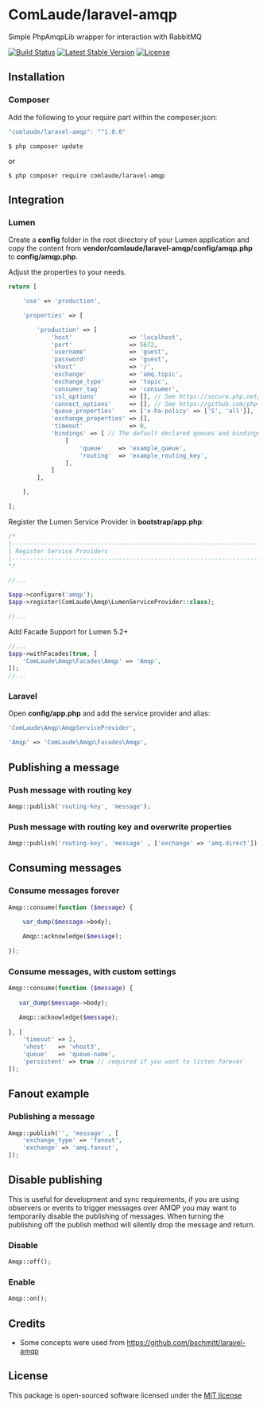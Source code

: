 # ComLaude/laravel-amqp
Simple PhpAmqpLib wrapper for interaction with RabbitMQ 

[![Build Status](https://travis-ci.com/ComLaude/laravel-amqp.svg?branch=master)](https://travis-ci.com/ComLaude/laravel-amqp)
[![Latest Stable Version](https://poser.pugx.org/comlaude/laravel-amqp/v)](//packagist.org/packages/comlaude/laravel-amqp)
[![License](https://poser.pugx.org/comlaude/laravel-amqp/license)](//packagist.org/packages/comlaude/laravel-amqp)

## Installation

### Composer

Add the following to your require part within the composer.json: 

```js
"comlaude/laravel-amqp": "^1.0.0"
```
```batch
$ php composer update
```

or

```
$ php composer require comlaude/laravel-amqp
```

## Integration

### Lumen

Create a **config** folder in the root directory of your Lumen application and copy the content
from **vendor/comlaude/laravel-amqp/config/amqp.php** to **config/amqp.php**.

Adjust the properties to your needs.

```php
return [

    'use' => 'production',

    'properties' => [

        'production' => [
            'host'                => 'localhost',
            'port'                => 5672,
            'username'            => 'guest',
            'password'            => 'guest',
            'vhost'               => '/',
            'exchange'            => 'amq.topic',
            'exchange_type'       => 'topic',
            'consumer_tag'        => 'consumer',
            'ssl_options'         => [], // See https://secure.php.net/manual/en/context.ssl.php
            'connect_options'     => [], // See https://github.com/php-amqplib/php-amqplib/blob/master/PhpAmqpLib/Connection/AMQPSSLConnection.php
            'queue_properties'    => ['x-ha-policy' => ['S', 'all']],
            'exchange_properties' => [],
            'timeout'             => 0,
            'bindings' => [ // The default declared queues and bindings for those queues
                [
                    'queue'    => 'example_queue',
                    'routing'  => 'example_routing_key',
                ],
            ]
        ],

    ],

];
```

Register the Lumen Service Provider in **bootstrap/app.php**:

```php
/*
|--------------------------------------------------------------------------
| Register Service Providers
|--------------------------------------------------------------------------
*/

//...

$app->configure('amqp');
$app->register(ComLaude\Amqp\LumenServiceProvider::class);

//...
```

Add Facade Support for Lumen 5.2+

```php
//...
$app->withFacades(true, [
    'ComLaude\Amqp\Facades\Amqp' => 'Amqp',
]);
//...
```


### Laravel

Open **config/app.php** and add the service provider and alias:

```php
'ComLaude\Amqp\AmqpServiceProvider',
```

```php
'Amqp' => 'ComLaude\Amqp\Facades\Amqp',
```


## Publishing a message

### Push message with routing key

```php
Amqp::publish('routing-key', 'message');
```

### Push message with routing key and overwrite properties

```php	
Amqp::publish('routing-key', 'message' , ['exchange' => 'amq.direct']);
```


## Consuming messages

### Consume messages forever

```php
Amqp::consume(function ($message) {
    		
    var_dump($message->body);

    Amqp::acknowledge($message);
        
});
```

### Consume messages, with custom settings

```php
Amqp::consume(function ($message) {
    		
   var_dump($message->body);

   Amqp::acknowledge($message);
      
}, [
    'timeout' => 2,
    'vhost'   => 'vhost3',
    'queue'   => 'queue-name',
    'persistent' => true // required if you want to listen forever
]);
```

## Fanout example

### Publishing a message

```php
Amqp::publish('', 'message' , [
    'exchange_type' => 'fanout',
    'exchange' => 'amq.fanout',
]);
```

## Disable publishing

This is useful for development and sync requirements, if you are using observers or events to trigger messages over AMQP you may want to temporarily disable the publishing of messages. When turning the publishing off the publish method will silently drop the message and return.

### Disable

```php
Amqp::off();
```

### Enable

```php
Amqp::on();
```

## Credits

* Some concepts were used from https://github.com/bschmitt/laravel-amqp

## License

This package is open-sourced software licensed under the [MIT license](http://opensource.org/licenses/MIT)